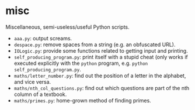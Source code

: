 # misc
Miscellaneous, semi-useless/useful Python scripts.

* `aaa.py`: output screams.
* `despace.py`: remove spaces from a string (e.g. an obfuscated URL).
* `IOLogic.py`: provide some functions related to getting input and printing.
* `self_producing_program.py`: print itself with a stupid cheat (only works if
executed explicitly with the `python` program, e.g. `python
self_producing_program.py`.
* `maths/letter_number.py`: find out the position of a letter in the alphabet,
and vice versa.
* `maths/nth_col_questions.py`: find out which questions are part of the nth
column of a textbook.
* `maths/primes.py`: home-grown method of finding primes.
